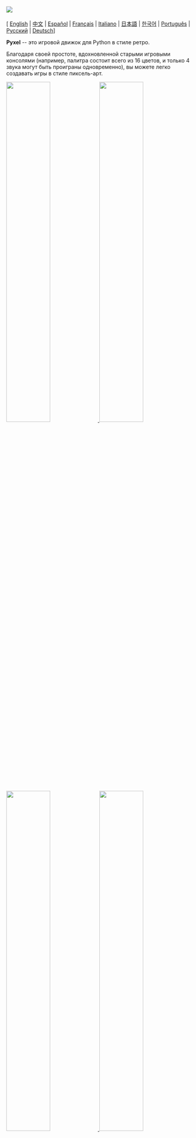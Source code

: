 # <img src="images/pyxel_logo_152x64.png">

[ [English](../README.md) | [中文](README.cn.md) | [Español](README.es.md) | [Français](README.fr.md) | [Italiano](README.it.md) | [日本語](README.ja.md) | [한국어](README.ko.md) | [Português](README.pt.md) | [Русский](README.ru.md) | [Deutsch](README.de.md)]

**Pyxel** -- это игровой движок для Python в стиле ретро.

Благодаря своей простоте, вдохновленной старыми игровыми консолями (например, палитра состоит всего из 16 цветов, и только 4 звука могут быть проиграны одновременно), вы можете легко создавать игры в стиле пиксель-арт.

<a href="../pyxel/examples/01_hello_pyxel.py" target="_blank">
<img src="images/01_hello_pyxel.gif" width="48%">
</a>

<a href="../pyxel/examples/02_jump_game.py" target="_blank">
<img src="images/02_jump_game.gif" width="48%">
</a>

<a href="../pyxel/examples/03_draw_api.py" target="_blank">
<img src="images/03_draw_api.gif" width="48%">
</a>

<a href="../pyxel/examples/04_sound_api.py" target="_blank">
<img src="images/04_sound_api.gif" width="48%">
</a>

<a href="images/image_tilemap_editor.gif" target="_blank">
<img src="images/image_tilemap_editor.gif" width="48%">
</a>

<a href="images/sound_music_editor.gif" target="_blank">
<img src="images/sound_music_editor.gif" width="48%">
</a>

Спецификации Pyxel вдохновлены великолепными [PICO-8](https://www.lexaloffle.com/pico-8.php) and [TIC-80](https://tic.computer/).

Pyxel -- программа с открытым кодом и бесплатна для использовния. За дело!

## Характеристики

- Запускается на Windows, Mac и Linux
- Код пишется на Python
- 16-цветная палитра
- 3 набора изображений 256x256 пикселей
- 8 тайлмапов 256x256 пикселей
- 4 канала с 64 определяемыми пользователем звуками
- 8 музыкальных композиций
- Ввод с клавиатуры, мышки или игрового контроллера
- Редактор изображений и звука

### Цветовая Палитра

<img src="images/05_color_palette.png">

<img src="images/pyxel_palette.png">

## Как установить

Предоставляется два варианта Pyxel, в виде пакета и в виде автономной версии.

### Установка сборки в виде пакета

Версия Pyxel в виде пакета представляет собой модуль расширения для Python.

Рекомендуется знакомым с управлением пакетами Python с помощью команды `pip` и разрабатывающим полноценные приложения на Python.

**Windows**

После установки [Python3](https://www.python.org/) (версии 3.7 или выше) необходимо выполнить следующую команду:

```sh
pip install -U pyxel
```

**Mac**

После установки [Python3](https://www.python.org/) (версии 3.7 или выше) необходимо выполнить следующую команду:

```sh
pip3 install -U pyxel
```

**Linux**

После установки пакета SDL2 (`libsdl2-dev` для Ubuntu), [Python3](https://www.python.org/) (версии 3.7 или выше) и `python3-pip` выполните следующую команду:

```sh
sudo pip3 install -U pyxel
```

Если приведённыё выше способ установки не работает, вы можете собрать пакет Pyxel самостоятельно, установив `cmake` и `rust` и затем выполнив следующую последовательность команд:

```sh
git clone https://github.com/kitao/pyxel.git
cd pyxel
make clean all
sudo pip3 install .
```

### Установка автономной версии

Автономная версия Pyxel представляет собой самостоятельное приложение, не зависящее от Python.

Рекомендуется желающим сразу начать писать код, не отвлекаясь на установку и настройку Python, а также тем, кто непосредственно хочет запускать игры.

**Windows**

Необходимо скачать и запустить последнюю версию установщика для Windows (`pyxel-[version]-windows-setup.exe`) со [страницы загрузки](https://github.com/kitao/pyxel/releases).

**Mac**

После установки [Homebrew](https://brew.sh/) необходимо выполнить следующую последовательность команд:

```sh
brew tap kitao/pyxel
brew install pyxel
```

**Linux**

После установки пакета SDL2 (`libsdl2-dev` для Ubuntu) и установки [Homebrew](https://brew.sh/) необходимо выполнить следующую последовательность команд:

```sh
brew tap kitao/pyxel
brew install pyxel
```

Если приведённыё выше способ установки не работает, вы можете попробовать собрать пакет Pyxel самостоятельно.

### Попробуйте примеры

После установки Pyxel, примеры Pyxel будут скопированы в открытую директорию по выполнении этой команды:

```sh
pyxel copy_examples
```

Список примеров, которые будут скопированы:

- [01_hello_pyxel.py](../pyxel/examples/01_hello_pyxel.py) - Простейшее приложение
- [02_jump_game.py](../pyxel/examples/02_jump_game.py) - Игра прыжков с простейшими ресурсными файлами Pyxel
- [03_draw_api.py](../pyxel/examples/03_draw_api.py) - Демонстрация API для рисования
- [04_sound_api.py](../pyxel/examples/04_sound_api.py) - Демонстрация API для работы со звуком
- [05_color_palette.py](../pyxel/examples/05_color_palette.py) - Цветовая палитра
- [06_click_game.py](../pyxel/examples/06_click_game.py) - Игра с кликами мышкой
- [07_snake.py](../pyxel/examples/07_snake.py) - Змейка с BGM
- [08_triangle_api.py](../pyxel/examples/08_triangle_api.py) - Демонстрация API по рисованию треугольных полигонов
- [09_shooter.py](../pyxel/examples/09_shooter.py) - Игра жанра «убей всех» с переходом между экранами
- [10_platformer.py](../pyxel/examples/10_platformer.py) - Платформер с боковым скроллингом и картой
- [11_offscreen.py](../pyxel/examples/11_offscreen.py) - Offscreen rendering with Image class

Эти примеры могут быть запущены следующей командой:

```sh
cd pyxel_examples
pyxel run 01_hello_pyxel.py
```

## Как использовать Pyxel

### Создание Pyxel-приложения

После импортирования модуля Pyxel в ваш код на Python, сначала укажите размер окна с помощью команды `init`, затем запустите Pyxel-приложение с помощью функции `run`.

```python
import pyxel

pyxel.init(160, 120)

def update():
    if pyxel.btnp(pyxel.KEY_Q):
        pyxel.quit()

def draw():
    pyxel.cls(0)
    pyxel.rect(10, 10, 20, 20, 11)

pyxel.run(update, draw)
```

Агрументы функции `run` -- это функции `update` для обновления внутренней игровой логики каждый кадр и функции `draw` для отображения объектов на экране по мере необходимости.

В самом приложении рекомендуется свернуть код Pyxel в один класс (смотрите пример).

```python
import pyxel

class App:
    def __init__(self):
        pyxel.init(160, 120)
        self.x = 0
        pyxel.run(self.update, self.draw)

    def update(self):
        self.x = (self.x + 1) % pyxel.width

    def draw(self):
        pyxel.cls(0)
        pyxel.rect(self.x, 0, 8, 8, 9)

App()
```

Можно также писать простые програмки, используя функции `show` и `flip` для отображения простейшей графики и анимаций.

Функция `show` выводит изображение на экран и ждет нажатия клавиши `ESC`.

```python
import pyxel

pyxel.init(120, 120)
pyxel.cls(1)
pyxel.circb(60, 60, 40, 7)
pyxel.show()
```

Функция `flip` обновляет изображение на экране единожды.

```python
import pyxel

pyxel.init(120, 80)

while True:
    pyxel.cls(3)
    pyxel.rectb(pyxel.frame_count % 160 - 40, 20, 40, 40, 7)
    pyxel.flip()
```

### Запуск Pyxel-приложения

Созданый сценарий на Python может быть запущен путём выполнения следующей команды:

```sh
pyxel run ИМЯ_PYTHON_ФАЙЛА
```

При использовании Pyxel в виде пакета сценарий может быть выполнен как обычный код на Python:

```sh
cd pyxel_examples
python3 ИМЯ_PYTHON_ФАЙЛА
```

(Под Windows, набирайте `python` вместо `python3`)

### Особые клавиши

Следующие особые клавиши можно применять во время выполнения Pyxel-приложения:

- `Esc`<br>
Выйти из приложения
- `Alt(Option)+1`<br>
Выполнить снимок экрана и сохранить его на рабочий стол
- `Alt(Option)+2`<br>
Начать захват экрана игры
- `Alt(Option)+3`<br>
Сохранить видео, полученное захватом экрана на рабочий стол (до 10 секунд)
- `Alt(Option)+0`<br>
Включить/выключить мониториг производительности (fps, время на update, время на draw)
- `Alt(Option)+Enter`<br>
Войти/выйти из полноэкранного режима

### Как создать ресурсный файл

Встроенный Pyxel Editor может создавать изображения и звуки, используемые в Pyxel-приложении.

Он запускается следующей командой:

```sh
pyxel edit [имя_ресурсного_файла]
```

Если указанный ресурсный файл (.pyxres) существует, то он будет загружен. В противном случае будет создан файл с указанным именем.
Если имя файла пропущено, то используется стандартное имя `my_resource.pyxres`

После запуска Pyxel Editor, можно переключаться между различными файлами способом drag-and-drop. Если данное действие произвести, зажав клавишу ``Ctrl(Cmd)``, то будет загружен только редактируемый в этот момент тип ресурса (изображения/карта тайлов/звук/музыка). Это позволяет комбинировать несколько ресурсных файлов в один.

Созданный ресурсный файл может быть загружен в программу с помощью функции `load`.

Редактор Pyxel Editor оснащем следующими режимами редактирования.

**Редактор изображений:**

Режим редактирования наборов изображений.

<img src="images/image_editor.gif">

Изображение (png/gif/jpeg) может быть загружено в выбранный набор путем перетаскивания png файла на экран редактора изображений.

**Редактор тайлмапов:**

Режим редактирования тайлмапов, в котором изоражения расположены в плиточном порядке.

<img src="images/tilemap_editor.gif">

**Редактор звука:**

Режим для редактирования звуковых файлов.

<img src="images/sound_editor.gif">

**Редактор музыки:**

Режим для редактирования музыки, в которой звуки расставлены в порядке проигрывания.

<img src="images/music_editor.gif">

### Другие методы создания ресурсов

Изображения и карты тайлов Pyxel могут также быть созданы следующим образом:

- Создайте изображение из списка строк с помощью функций `Image.set` или `Tilemap.set`.
- Загрузите png файла, выполненный в палитре Pyxel, с помощью функции `Image.load`.

Звуки Pyxel могут также быть созданы следующим образом:

- Создайте звук из строк с помощью функций `Sound.set` или `Music.set`.

Обратитесь к руководству по API (ниже) для получения более подробной информации об использовании этих функций.

### Как распространять приложение

Pyxel предлагает формат распространения приложений (файл Pyxel-приложения), работающий на всех поддерживаемых платформах.

Создать файл Pyxel-приложения (.pyxapp) можно с помощью следующей команды:

```sh
pyxel package корневой_каталог_приложения имя_файл_запускающего_скрипта
```

Если приложение должно включать в себя дополнительные ресурсы или модули, поместите их в каталог приложения.

Созданный файл приложения может быть запущен следующей командой:

```sh
pyxel play ФАЙЛ_PYXEL_ПРИЛОЖЕНИЯ
```

## Руководство по API

### Система

- `width`, `height`<br>
Ширина и высота окна

- `frame_count`<br>
Количество отрисованных кадров

- `init(width, height, [title], [fps], [quit_key], [capture_scale], [capture_sec])`<br>
Инициализирует Pyxel-приложение с указанными размерами экрана (`width`, `height`). Дополнительно могут быть заданы: заголовок окна с помощью параметра `title`, количество кадров в секунду с помощью параметра `fps`, клавиша для выхода из приложения — `quit_key`, коэффициент масштабирования при захвате экрана — `capture_scale` и максимальное время записи при захвате экрана с помощью `capture_sec`.<br>
Пример: `pyxel.init(160, 120, title="My Pyxel App", fps=60, quit_key=pyxel.KEY_NONE, capture_scale=3, capture_sec=0)`

- `run(update, draw)`<br>
Запустить Pyxel-приложение, использующее функцию `update` для обновления внутренней логики и `draw` для рисования.

- `show()`<br>
Отрисовать кадр и ждать выхода из приложения по нажатию клавиши `Esc` (не для использования в настоящих приложениях).

- `flip()`<br>
Принудительно отрисовать кадр (не для использования в настоящих приложениях).

- `quit()`<br>
Завершить работу Pyxel-приложения.

### Ресурсы

- `load(filename, [image], [tilemap], [sound], [music])`<br>
Загрузить ресурсный файл (.pyxres). Если False указано для типа ресурса (``image/tilemap/sound/music``), соответствующий ресурс не будет загружен.

### Ввод

- `mouse_x`, `mouse_y`<br>
Получить положение курсора мышки

- `mouse_wheel`<br>
Получить значение колесика мышки

- `btn(клавиша)`<br>
Получить `Ture`, если `клавиша` нажата, в противном случае получить `False`. ([Список определений клавиш](../pyxel/__init__.pyi))

- `btnp(клавиша, [hold], [period])`<br>
Получить `True`, если `клавиша` нажата в данный кадр, в противном случае получить `False`. В случае, если указаны параметры `hold` и `period`, `True` будет возвращено каждые `period` кадров, когда `key` уже зажата более `hold` кадров

- `btnr(клавиша)`<br>
Получить `True`, если `клавиша` была отпущена в данный кадр, в противном случае получить `False`

- `mouse(видна)`<br>
Установить видимость курсора: если `visible` равно `True`, сделать виндым, если `False`, то невидимым. Даже если курсор не отображается, его позицию всё равно можно получить соответствующими функциями.

### Графика

- `colors`<br>
Список цветов палитры. Цвет кодируется 24-битным целым числом. Используйте `colors.from_list` и `colors.to_list` для установки и получения списка Python.<br>
Пример: `org_colors = pyxel.colors.to_list(); pyxel.colors[15] = 0x112233; pyxel.colors.from_list(org_colors)`

- `image(img, [system])`<br>
Оперировать набором изображений `img` (0-2) (смотрите класс Image).<br>
Пример: `pyxel.image(0).load(0, 0, "title.png")`

- `tilemap(tm)`<br>
Оперировать тайлмапом `tm`(0-7) (смотрите класс Tilemap)

- `clip(x, y, w, h)`<br>
Установить площадь рисования экрана с (`x`, `y`) до ширины `w` и высоты `h`. Сбросить площадь рисования до полного экрана можно с помощью `clip()`

- `camera(x, y)`<br>
Изменить координаты левого верхнего угла экрана на (`x`, `y`). Координаты левого верхнего угла экрана могут быть сброшены в (`0`, `0`) вызовом `camera()`.

- `pal(col1, col2)`<br>
Поменять цвет `col1` с цветом `col2` во время рисования. Восстановить изначальную палитру можно с помощью `pal()`

- `cls(col)`<br>
Заполнить (очистить) экран цветом `col`

- `pget(x, y)`<br>
Получить цвет пикселя по координатам (`x`, `y`)

- `pset(x, y, col)`<br>
Нарисовать пиксель цвета `col` по координатам (`x`, `y`)

- `line(x1, y1, x2, y2, col)`<br>
Нарисовать отрезок цвета `col` из (`x1`, `y1`) в (`x2`, `y2`)

- `rect(x, y, w, h, col)`<br>
Нарисовать прямоугольник ширины, высоты `w` и цвета `h` по координатам (`x`, `y`)

- `rectb(x, y, w, h, col)`<br>
Нарисовать контур прямоугольника ширины, высоты `w` и цвета `h` по координатам (`x`, `y`)

- `circ(x, y, r, col)`<br>
Нарисовать круг радиуса `r` и цвета `col` центром в (`x`, `y`)

- `circb(x, y, r, col)`<br>
Нарисовать окружность радиуса `r` и цвета `col` центром в (`x`, `y`)

- `tri(x1, y1, x2, y2, x3, y3, col)`<br>
Нарисовать треугольник с вершинами в координатах (`x1`, `y1`), (`x2`, `y2`), (`x3`, `y3`) и цвета `col`

- `trib(x1, y1, x2, y2, x3, y3, col)`<br>
Нарисовать контур треугольника с вершинами в координатах (`x1`, `y1`), (`x2`, `y2`), (`x3`, `y3`) и цвета `col`

- `blt(x, y, img, u, v, w, h, [colkey])`<br>
Скопировать область размеров (`w`, `h`), по координатам (`u`, `v`) набора изображений `img`(0-2) по координатам (`x`, `y`) на экране. Если для `w` и/или `h` установлено отрицательное значение, изображение будет развернуто горизонтально и/или вертикально. Если указан параметр `colkey`, соответствующий цвет будет считаться цветом фона (прозрачным цветом)

<img src="images/blt_figure.png">

- `bltm(x, y, tm, u, v, w, h, [colkey])`<br>
Нарисовать из тайлмапа `tm` (0-7) по координатам (`x`, `y`) тайл размером (`w`, `h`), находящийся по координатам (`u`, `v`). Если переданы отрицательные значения `w` и/или `h`, то изображение будет отражено по горизонтали и/или вертикали. Если указан параметр `colkey`, соответствующий цвет будет считаться цветом фона (прозрачным цветом). Размер тайла равен 8x8 точек и хранится в карте тайлов в виде кортежа `(tile_x, tile_y)`.

<img src="images/bltm_figure.png">

- `text(x, y, s, col)`<br>
Нарисовать строку текста `s` цвета `col` по координате (`x`, `y`)

### Аудио

- `sound(snd)`<br>
Оперировать звуком `snd`(0-63).<br>
Пример: `pyxel.sound(0).speed = 60`

- `music(msc)`<br>
Оперировать музыкой `msc`(0-7) (смотрите класс Music)

- `play_pos(ch)`<br>
Получить позицию канала `ch` (0-3) в виде кортежа `(номер звука, номер ноты)`. Возвращает `None` если проигрывание выключено.

- `play(ch, snd, loop=False)`<br>
Проиграть звук `snd` (0-63) на канале `ch` (0-3). Если `snd` — список, он будет проигран по порядку. Если в в качестве значения `loop` передано `True`, проигрывание будет зациклено.

- `playm(msc, loop=False)`<br>
Проиграть трек `msc` (0-7). Если в в качестве значения `loop` передано `True`, проигрывание будет зациклено.

- `stop([ch])`<br>
Остановить воспроизведение на канале `ch` (0-3). `stop()` останавливает воспроизведение на всех каналах.

### Класс Image

- `width`, `height`<br>
Ширина и высота изображения

- `data`<br>
Данные изображения (матрица 256x256)

- `get(x, y)`<br>
Получить данные изображения в точке (`x`, `y`)

- `set(x, y, data)`<br>
Установить данные изображения в точке (`x`, `y`) списком строк.<br>
Пример: `pyxel.image(0).set(10, 10, ["0123", "4567", "89ab", "cdef"])`

- `load(x, y, filename)`<br>
Загрузить файл изображения (png/gif/jpeg) в координаты (`x`, `y`).

### Класс Tilemap

- `width`, `height`<br>
Ширина и высота тайлмапа

- `refimg`<br>
Банк изображений (0-2), на который ссылается карта тайлов

- `set(x, y, data)`<br>
Установить данные карты тайлов в точке (`x`, `y`) списком строк.<br>
Пример: `pyxel.tilemap(0).set(0, 0, ["000102", "202122", "a0a1a2", "b0b1b2"])`

- `pget(x, y)`<br>
Получить тайл в координатах (`x`, `y`). Возвращаемое значение представляет собой кортеж `(tile_x, tile_y)`.

- `pset(x, y, tile)`<br>
Задать тайл в координатах (`x`, `y`). Тайл передаётся в виде кортежа `(tile_x, tile_y)`.

### Класс Sound

- `notes`<br>
Список нот (0-127). Чем больше значение, тем выше нота. Значение 33 соответствует ноте «ля» второй октавы 'A2' (440Hz). Пауза задаётся значением -1.

- `tones`<br>
Список тонов (0:Треугольник / 1:Квадрат / 2:Пульс / 3:Шум)

- `volumes`<br>
Список громкости(0-7)

- `effects`<br>
Список эффектов (0:Нет / 1:Слайд / 2:Вибрато / 3:Затихание)

- `speed`<br>
Длительность воспроизведения. 1 — самая быстрая, чем выше значение, тем ниже скорость воспроизведения. При значении, равном 120 длительность воспроизведения одной ноты составляет 1 секунду.

- `set(notes, tones, volumes, effects, speed)`<br>
Установить ноты, тоны, громкость и эффекты с помощью строк. Если длины строк для тона, громкости и эффектов короче строки для нот, они зацикливаются.

- `set_notes(notes)`<br>
Установить ноты с помощью строки, составленной по форме 'CDEFGAB'+'#-'+'0123' или 'R'. Регистр и пробелы игнорируются.<br>
Пример: `pyxel.sound(0).set_note("G2B-2D3R RF3F3F3")`

- `set_tones(tones)`<br>
Установить тоны строкой, составленной из 'TSPN'. Регистр и пробелы игнорируются.<br>
Пример: `pyxel.sound(0).set_tone("TTSS PPPN")`

- `set_volumes(volumes)`<br>
Установить громкость с помощью строки, составленной из '01234567'. Регистр и пробелы игнорируются.<br>
Пример: `pyxel.sound(0).set_volume("7777 7531")`

- `set_effects(effects)`<br>
Установить эффекты с помощью строки, составленной из 'NSVF'. Регистр и пробелы игнорируются.<br>
Пример: `pyxel.sound(0).set_effect("NFNF NVVS")`

### Класс Music

- `sequences`<br>
Двумерный список описаний звуков (0-63) по каналам

- `set(seq0, seq1, seq2, seq3)`<br>
Установить список звуков (0-63) для всех каналов. Пустой список означает, что канал не используется для проигрывания.<br>
Пример: `pyxel.music(0).set([0, 1], [2, 3], [4], [])`

### Расширенный APIs

Pyxel имеет «расширенные API», не упомянутые в этом документе, так как они «могут смутить пользователя» или «требуют специальных знаний для использования».

Если вы уверены в своих силах, используйте [это](../pyxel/__init__.pyi) в качестве подсказки!

## Как сделать вклад в развитие проекта?

### Сообщение о проблемах

Используйте [трекер проблем](https://github.com/kitao/pyxel/issues) для отправки отчётов о проблемах или предложений по улучшению/добавлению новых возможностей. Перед созданием новой задачи, убедитесь что схожие открытые задачи отсутствуют.

### Ручное тестирование

Ручное тестирование кода и написание отчетов о проблемах, предложений по улучшению в [трекере проблем](https://github.com/kitao/pyxel/issues) приветствуется!

### Опубликование запроса на слияние

Патчи/фиксы принимаются в форме запросов на слияние (pull-запрос, PR). Убедитесь, что проблема, к которой относится запрос на слияние изменений, открыта в трекере проблем.

Опубликованный pull-запрос считается опубликованным под лицензией [MIT License](../LICENSE).

## Прочая информация

- [Сервер Discord (Англоязычный)](https://discord.gg/FC7kUZJ)
- [Сервер Discord (Японский - 日本語版)](https://discord.gg/qHA5BCS)

## Лицензия

Pyxel разпространяется по лицензией [MIT License](../LICENSE). Он может быть использован в проприетарном программном обеспечении при условии того, что все копии этого программного обеспечения или значительные его части содержат копию MIT License terms and the copyright notice.
